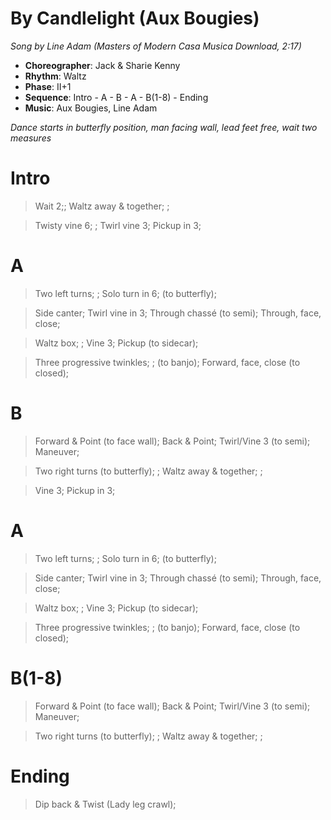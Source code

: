 # By Candlelight (Aux Bougies)
*Song by Line Adam (Masters of Modern Casa Musica Download, 2:17)*

* **Choreographer**: Jack & Sharie Kenny
* **Rhythm**: Waltz
* **Phase**: II+1
* **Sequence**: Intro - A - B - A - B(1-8) - Ending
* **Music**: Aux Bougies, Line Adam

*Dance starts in butterfly position, man facing wall, lead feet free, wait two measures*

# Intro

> Wait 2;; Waltz away & together; ;

> Twisty vine 6; ; Twirl vine 3; Pickup in 3;

# A

> Two left turns; ; Solo turn in 6; (to butterfly);

> Side canter; Twirl vine in 3; Through chassé (to semi); Through, face, close;

> Waltz box; ; Vine 3; Pickup (to sidecar);

> Three progressive twinkles; ; (to banjo); Forward, face, close (to closed);

# B

> Forward & Point (to face wall); Back & Point; Twirl/Vine 3 (to semi); Maneuver;

> Two right turns (to butterfly); ; Waltz away & together; ;

> Vine 3; Pickup in 3;

# A

> Two left turns; ; Solo turn in 6; (to butterfly);

> Side canter; Twirl vine in 3; Through chassé (to semi); Through, face, close;

> Waltz box; ; Vine 3; Pickup (to sidecar);

> Three progressive twinkles; ; (to banjo); Forward, face, close (to closed);

# B(1-8)

> Forward & Point (to face wall); Back & Point; Twirl/Vine 3 (to semi); Maneuver;

> Two right turns (to butterfly); ; Waltz away & together; ;

# Ending

> Dip back & Twist (Lady leg crawl);
